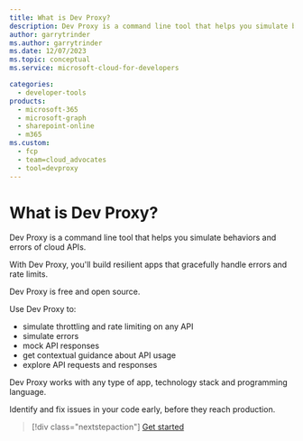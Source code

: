 ```yaml
---
title: What is Dev Proxy?
description: Dev Proxy is a command line tool that helps you simulate behaviors and errors of cloud APIs.
author: garrytrinder
ms.author: garrytrinder
ms.date: 12/07/2023
ms.topic: conceptual
ms.service: microsoft-cloud-for-developers

categories:
  - developer-tools
products:
  - microsoft-365
  - microsoft-graph
  - sharepoint-online
  - m365
ms.custom:
  - fcp
  - team=cloud_advocates
  - tool=devproxy
---
```


# What is Dev Proxy?

Dev Proxy is a command line tool that helps you simulate behaviors and errors of cloud APIs.

With Dev Proxy, you'll build resilient apps that gracefully handle errors and rate limits.

Dev Proxy is free and open source.

Use Dev Proxy to:

- simulate throttling and rate limiting on any API
- simulate errors
- mock API responses
- get contextual guidance about API usage
- explore API requests and responses

Dev Proxy works with any type of app, technology stack and programming language.

Identify and fix issues in your code early, before they reach production.

> [!div class="nextstepaction"]
> [Get started](./get-started.md)
